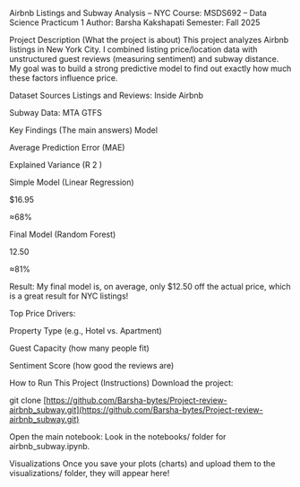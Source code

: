 Airbnb Listings and Subway Analysis – NYC
Course: MSDS692 – Data Science Practicum 1
Author: Barsha Kakshapati
Semester: Fall 2025

Project Description (What the project is about)
This project analyzes Airbnb listings in New York City. I combined listing price/location data with unstructured guest reviews (measuring sentiment) and subway distance. My goal was to build a strong predictive model to find out exactly how much these factors influence price.

Dataset Sources
Listings and Reviews: Inside Airbnb

Subway Data: MTA GTFS

Key Findings (The main answers)
Model

Average Prediction Error (MAE)

Explained Variance (R 
2
 )

Simple Model (Linear Regression)

$16.95

≈68%

Final Model (Random Forest)

12.50

≈81%

Result: My final model is, on average, only $12.50 off the actual price, which is a great result for NYC listings!

Top Price Drivers:

Property Type (e.g., Hotel vs. Apartment)

Guest Capacity (how many people fit)

Sentiment Score (how good the reviews are)

How to Run This Project (Instructions)
Download the project:

git clone [https://github.com/Barsha-bytes/Project-review-airbnb_subway.git](https://github.com/Barsha-bytes/Project-review-airbnb_subway.git)

Open the main notebook: Look in the notebooks/ folder for airbnb_subway.ipynb.

Visualizations
Once you save your plots (charts) and upload them to the visualizations/ folder, they will appear here!
